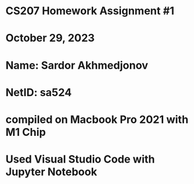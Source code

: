 # CS207 Homework Assignment #1
# October 29, 2023
# Name: Sardor Akhmedjonov
# NetID: sa524
# compiled on Macbook Pro 2021 with M1 Chip
# Used Visual Studio Code with Jupyter Notebook

